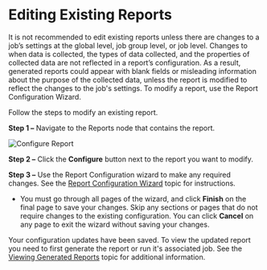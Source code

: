 # Editing Existing Reports

It is not recommended to edit existing reports unless there are changes to a job’s settings at the
global level, job group level, or job level. Changes to when data is collected, the types of data
collected, and the properties of collected data are not reflected in a report’s configuration. As a
result, generated reports could appear with blank fields or misleading information about the purpose
of the collected data, unless the report is modified to reflect the changes to the job's settings.
To modify a report, use the Report Configuration Wizard.

Follow the steps to modify an existing report.

**Step 1 –** Navigate to the Reports node that contains the report.

![Configure Report](/img/product_docs/accessanalyzer/12.0/admin/analysis/configure.webp)

**Step 2 –** Click the **Configure** button next to the report you want to modify.

**Step 3 –** Use the Report Configuration wizard to make any required changes. See the
[Report Configuration Wizard](/docs/accessanalyzer/12.0/admin/report/wizard/overview.md) topic for instructions.

- You must go through all pages of the wizard, and click **Finish** on the final page to save your
  changes. Skip any sections or pages that do not require changes to the existing configuration. You
  can click **Cancel** on any page to exit the wizard without saving your changes.

Your configuration updates have been saved. To view the updated report you need to first generate
the report or run it's associated job. See the [Viewing Generated Reports](/docs/accessanalyzer/12.0/admin/report/view.md) topic for
additional information.
